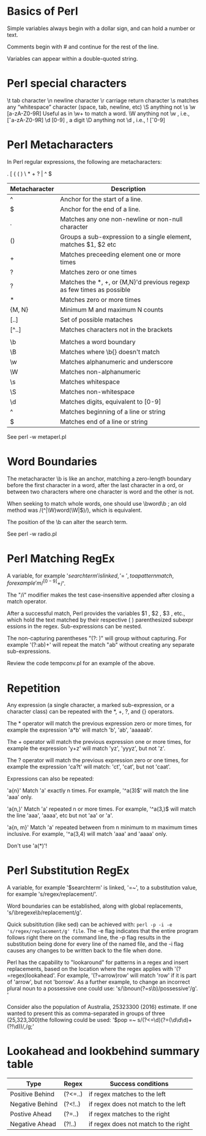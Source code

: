 Basics of Perl
==============

Simple variables always begin with a dollar sign, and can hold a number or text.

Comments begin with # and continue for the rest of the line.

Variables can appear within a double-quoted string.

Perl special characters
========================

\t	tab character
\n 	newline character
\r	carriage return character
\s 	matches any “whitespace” character (space, tab, newline, etc)
\S	anything not \s
\w	[a-zA-Z0-9R] Useful as in \w+ to match a word.
\W	anything not \w , i.e., [ˆa-zA-Z0-9R]
\d	[0-9] , a digit
\D	anything not \d , i.e., ! [ˆ0-9]


Perl Metacharacters
===================

In Perl regular expressions, the following are metacharacters:

. [ { ( ) \ * + ? | ^ $

| Metacharacter	| Description								|
|---------------|-----------------------------------------------------------------------|
| ^		| Anchor for the start of a line.					|
| $		| Anchor for the end of a line.						|
| .		| Matches any one non-newline or non-null character			|
| ()		| Groups a sub-expression to a single element, matches $1, $2 etc	|
| +		| Matches preceeding element one or more times				|
| ?		| Matches zero or one times						|
| ?		| Matches the *, +, or {M,N}'d previous regexp as few times as possible |
| *		| Matches zero or more times						|
| {M, N}	| Minimum M and maximum N counts					|
| [..]		| Set of possible mataches						|
| [^..]		| Matches characters not in the brackets				|
| |		| Matches either, an "or" statement					|
| \b		| Matches a word boundary						|
| \B		| Matches where \b{} doesn't match					|
| \w		| Matches alphanumeric and underscore					|
| \W		| Matches non-alphanumeric						|
| \s		| Matches whitespace							|
| \S		| Matches non-whitespace						|
| \d		| Matches digits, equivalent to [0-9]					|
| ^		| Matches beginning of a line or string					|
| $		| Matches end of a line or string					|

See perl -w metaperl.pl

Word Boundaries
===============

The metacharacter \b is like an anchor, matching a zero-length boundary before the first character in a word, after the last character in a ord, or between two characters where one character is word and the other is not.

When seeking to match whole words, one should use \bword\b ; an old method was /(^|\W)word(\W|$)/), which is equivalent.

The position of the \b can alter the search term.

See perl -w radio.pl

Perl Matching RegEx
===================

A variable, for example '$searchterm' is linked, '=~', to a pattern match, for example 'm/^[0-9]+$/'.

The "/i"  modifier makes the test case-insensitive appended after closing a match operator.

After a successful match, Perl provides the variables $1 , $2 , $3 , etc., which hold the text matched by their respective ( ) parenthesized subexpr essions in the regex. Sub-expressions can be nested.

The non-capturing parentheses "(?: )" will group without capturing. For example '(?:ab)+' will repeat the match "ab" without creating any separate sub-expressions.

Review the code tempconv.pl for an example of the above.

Repetition
==========

Any expression (a single character, a marked sub-expression, or a character class) can be repeated with the *, +, ?, and {} operators.
 
The * operator will match the previous expression zero or more times, for example the expression 'a*b' will match 'b', 'ab', 'aaaaab'.

The + operator will match the previous expression one or more times, for example the expression 'y+z' will match 'yz', 'yyyz', but not 'z'.

The ? operator will match the previous expression zero or one times, for example the expression 'ca?t' will match: 'ct', 'cat', but not 'caat'.

Expressions can also be repeated:

'a{n}'  Match 'a' exactly n times. For example, '^a(3)$' will match the line 'aaa' only.

'a{n,}'  Match 'a' repeated n or more times. For example, '^a(3,)$ will match the line 'aaa', 'aaaa', etc but not 'aa' or 'a'.

'a{n, m}'  Match 'a' repeated between from n minimum to m maximum times inclusive. For example, '^a(3,4) will match 'aaa' and 'aaaa' only.

Don't use 'a(*)'!

Perl Substitution RegEx
=======================

A variable, for example '$searchterm' is linked,  '=~', to a substitution value, for example 's/regex/replacement/'.

Word boundaries can be established, along with global replacements, 's/\bregexe\b/replacement/g'.

Quick subsititution (like sed) can be achieved with: `perl -p -i -e 's/regex/replacement/g' file`. The -e flag indicates that the entire program follows right there on the command line, the -p flag results in the substitution being done for every line of the named file, and the -i flag causes any changes to be written back to the file when done.

Perl has the capability to "lookaround" for patterns in a regex and insert replacements, based on the location where the regex applies with '(?=regex)lookahead'. For example, '(?=arrow)row' will match 'row' if it is part of 'arrow', but not 'borrow'.  As a further example, to change an incorrect plural noun to a possessive one could use: 's/\bnoun(?=s\b)/possessive'/g'. '

Consider also the population of Australia, 25323300 (2016) estimate. If one wanted to present this as comma-separated in groups of three (25,323,300)the following could be used: '$pop =~ s/(?<=\d)(?=(\d\d\d)+(?!\d))/,/g;'

Lookahead and lookbehind summary table
======================================

| Type			| Regex		| Success conditions			|
|-----------------------|---------------|---------------------------------------|
| Positive Behind	| (?<=..)	| if regex matches to the left		|
| Negative Behind	| (?<!..)	| if regex does not match to the left	|
| Postive Ahead		| (?=..)	| if regex matches to the right		|
| Negative Ahead	| (?!..)	| if regex does not match to the right	|
